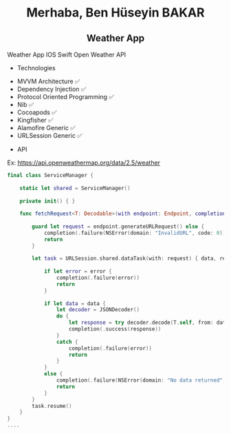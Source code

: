 <h1 align=center>Merhaba, Ben Hüseyin BAKAR</h1> 

<h2 align=center>Weather App</h2> 

Weather App IOS Swift Open Weather API

* Technologies
+ MVVM Architecture ✅
+ Dependency Injection ✅
+ Protocol Oriented Programming ✅
+ Nib ✅
+ Cocoapods ✅
+ Kingfisher ✅ 
+ Alamofire Generic ✅
+ URLSession Generic ✅


* API

Ex: https://api.openweathermap.org/data/2.5/weather

```` swift
final class ServiceManager {
   
    static let shared = ServiceManager()
    
    private init() { }
    
    func fetchRequest<T: Decodable>(with endpoint: Endpoint, completion: @escaping(Result<T, Error>) ->()) {
      
        guard let request = endpoint.generateURLRequest() else {
            completion(.failure(NSError(domain: "InvalidURL", code: 0)))
            return
        }
        
        let task = URLSession.shared.dataTask(with: request) { data, response, error in
            
            if let error = error {
                completion(.failure(error))
                return
            }
            
            if let data = data {
                let decoder = JSONDecoder()
                do {
                    let response = try decoder.decode(T.self, from: data)
                    completion(.success(response))
                } 
                catch {
                    completion(.failure(error))
                    return
                }
            }
            else {
                completion(.failure(NSError(domain: "No data returned", code: 0)))
                return
            }
        }
        task.resume()
    }
}
....
````
